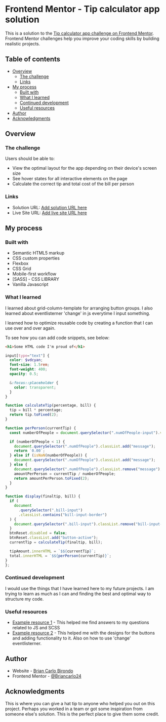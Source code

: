 # Frontend Mentor - Tip calculator app solution

This is a solution to the [Tip calculator app challenge on Frontend Mentor](https://www.frontendmentor.io/challenges/tip-calculator-app-ugJNGbJUX). Frontend Mentor challenges help you improve your coding skills by building realistic projects.

## Table of contents

- [Overview](#overview)
  - [The challenge](#the-challenge)
  - [Links](#links)
- [My process](#my-process)
  - [Built with](#built-with)
  - [What I learned](#what-i-learned)
  - [Continued development](#continued-development)
  - [Useful resources](#useful-resources)
- [Author](#author)
- [Acknowledgments](#acknowledgments)

## Overview

### The challenge

Users should be able to:

- View the optimal layout for the app depending on their device's screen size
- See hover states for all interactive elements on the page
- Calculate the correct tip and total cost of the bill per person

### Links

- Solution URL: [Add solution URL here](https://github.com/Briancarlo24/Tip-Calculator-App.git)
- Live Site URL: [Add live site URL here](https://briancarlo24.github.io/Tip-Calculator-App/)

## My process

### Built with

- Semantic HTML5 markup
- CSS custom properties
- Flexbox
- CSS Grid
- Mobile-first workflow
- [SASS] - CSS LIBRARY
- Vanilla Javascript

### What I learned

I learned about grid-column-template for arranging button groups. I also learned about eventlisterner 'change' in js everytime I input something.

I learned how to optimize reusable code by creating a function that I can use over and over again.

To see how you can add code snippets, see below:

```html
<h1>Some HTML code I'm proud of</h1>
```

```scss
input[type="text"] {
  color: $vdcyan;
  font-size: 1.5rem;
  font-weight: 400;
  opacity: 0.5;

  &:focus::placeholder {
    color: transparent;
  }
}
```

```js
function calculateTip(percentage, bill) {
  tip = bill * percentage;
  return tip.toFixed(2);
}

function perPerson(currentTip) {
  const numberOfPeople = document.querySelector(".numOfPeople-input").value;

  if (numberOfPeople < 1) {
    document.querySelector(".numOfPeople").classList.add("message");
    return `0.00`;
  } else if (isNaN(numberOfPeople)) {
    document.querySelector(".numOfPeople").classList.add("message");
  } else {
    document.querySelector(".numOfPeople").classList.remove("message");
    amountPerPerson = currentTip / numberOfPeople;
    return amountPerPerson.toFixed(2);
  }
}

function display(finaltip, bill) {
  if (
    document
      .querySelector(".bill-input")
      .classList.contains("bill-input-border")
  ) {
    document.querySelector(".bill-input").classList.remove("bill-input-border");
  }
  btnReset.disabled = false;
  btnReset.classList.add("button-active");
  currentTip = calculateTip(finaltip, bill);

  tipAmount.innerHTML = `$${currentTip}`;
  total.innerHTML = `$${perPerson(currentTip)}`;
}
};
```

### Continued development

I would use the things that I have learned here to my future projects. I am trying to learn as much as I can and finding the best and optimal way to structure my code.

### Useful resources

- [Example resource 1](https://www.stackoverflow.com) - This helped me find answers to my questions related to JS and SCSS
- [Example resource 2](https://www.w3cschools.com) - This helped me with the designs for the buttons and adding functionality to it. Also on how to use 'change' eventlisterner.

## Author

- Website - [Brian Carlo Birondo](https://github.com/Briancarlo24)
- Frontend Mentor - [@Briancarlo24](https://www.frontendmentor.io/profile/Briancarlo24)

## Acknowledgments

This is where you can give a hat tip to anyone who helped you out on this project. Perhaps you worked in a team or got some inspiration from someone else's solution. This is the perfect place to give them some credit.
